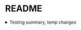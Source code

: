 # README


<details>
  <summary>
     Testing summary, temp changes
  </summary>
  Testingdetails
</details>
